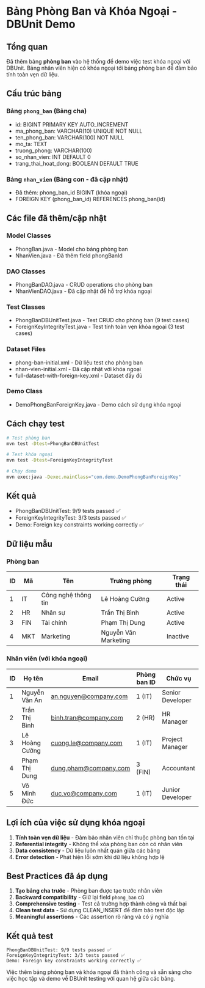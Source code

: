 # Bảng Phòng Ban và Khóa Ngoại - DBUnit Demo

## Tổng quan

Đã thêm bảng **phòng ban** vào hệ thống để demo việc test khóa ngoại với DBUnit. Bảng nhân viên hiện có khóa ngoại tới bảng phòng ban để đảm bảo tính toàn vẹn dữ liệu.

## Cấu trúc bảng

### Bảng `phong_ban` (Bảng cha)
- id: BIGINT PRIMARY KEY AUTO_INCREMENT
- ma_phong_ban: VARCHAR(10) UNIQUE NOT NULL  
- ten_phong_ban: VARCHAR(100) NOT NULL
- mo_ta: TEXT
- truong_phong: VARCHAR(100)
- so_nhan_vien: INT DEFAULT 0
- trang_thai_hoat_dong: BOOLEAN DEFAULT TRUE

### Bảng `nhan_vien` (Bảng con - đã cập nhật)
- Đã thêm: phong_ban_id BIGINT (khóa ngoại)
- FOREIGN KEY (phong_ban_id) REFERENCES phong_ban(id)

## Các file đã thêm/cập nhật

### Model Classes
- PhongBan.java - Model cho bảng phòng ban
- NhanVien.java - Đã thêm field phongBanId

### DAO Classes  
- PhongBanDAO.java - CRUD operations cho phòng ban
- NhanVienDAO.java - Đã cập nhật để hỗ trợ khóa ngoại

### Test Classes
- PhongBanDBUnitTest.java - Test CRUD cho phòng ban (9 test cases)
- ForeignKeyIntegrityTest.java - Test tính toàn vẹn khóa ngoại (3 test cases)

### Dataset Files
- phong-ban-initial.xml - Dữ liệu test cho phòng ban
- nhan-vien-initial.xml - Đã cập nhật với khóa ngoại
- full-dataset-with-foreign-key.xml - Dataset đầy đủ

### Demo Class
- DemoPhongBanForeignKey.java - Demo cách sử dụng khóa ngoại

## Cách chạy test

```bash
# Test phòng ban
mvn test -Dtest=PhongBanDBUnitTest

# Test khóa ngoại  
mvn test -Dtest=ForeignKeyIntegrityTest

# Chạy demo
mvn exec:java -Dexec.mainClass="com.demo.DemoPhongBanForeignKey"
```

## Kết quả
- PhongBanDBUnitTest: 9/9 tests passed ✅
- ForeignKeyIntegrityTest: 3/3 tests passed ✅
- Demo: Foreign key constraints working correctly ✅

## Dữ liệu mẫu

### Phòng ban
| ID | Mã | Tên | Trưởng phòng | Trạng thái |
|----|----|----|-------------|-----------|
| 1 | IT | Công nghệ thông tin | Lê Hoàng Cường | Active |
| 2 | HR | Nhân sự | Trần Thị Bình | Active |  
| 3 | FIN | Tài chính | Phạm Thị Dung | Active |
| 4 | MKT | Marketing | Nguyễn Văn Marketing | Inactive |

### Nhân viên (với khóa ngoại)
| ID | Họ tên | Email | Phòng ban ID | Chức vụ |
|----|---------|-------|-------------|---------|
| 1 | Nguyễn Văn An | an.nguyen@company.com | 1 (IT) | Senior Developer |
| 2 | Trần Thị Bình | binh.tran@company.com | 2 (HR) | HR Manager |
| 3 | Lê Hoàng Cường | cuong.le@company.com | 1 (IT) | Project Manager |
| 4 | Phạm Thị Dung | dung.pham@company.com | 3 (FIN) | Accountant |
| 5 | Võ Minh Đức | duc.vo@company.com | 1 (IT) | Junior Developer |

## Lợi ích của việc sử dụng khóa ngoại

1. **Tính toàn vẹn dữ liệu** - Đảm bảo nhân viên chỉ thuộc phòng ban tồn tại
2. **Referential integrity** - Không thể xóa phòng ban còn có nhân viên
3. **Data consistency** - Dữ liệu luôn nhất quán giữa các bảng
4. **Error detection** - Phát hiện lỗi sớm khi dữ liệu không hợp lệ

## Best Practices đã áp dụng

1. **Tạo bảng cha trước** - Phòng ban được tạo trước nhân viên
2. **Backward compatibility** - Giữ lại field `phong_ban` cũ
3. **Comprehensive testing** - Test cả trường hợp thành công và thất bại
4. **Clean test data** - Sử dụng CLEAN_INSERT để đảm bảo test độc lập
5. **Meaningful assertions** - Các assertion rõ ràng và có ý nghĩa

## Kết quả test

```
PhongBanDBUnitTest: 9/9 tests passed ✅
ForeignKeyIntegrityTest: 3/3 tests passed ✅
Demo: Foreign key constraints working correctly ✅
```

Việc thêm bảng phòng ban và khóa ngoại đã thành công và sẵn sàng cho việc học tập và demo về DBUnit testing với quan hệ giữa các bảng. 